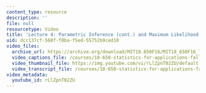 ```yaml
---
content_type: resource
description: ''
file: null
resourcetype: Video
title: 'Lecture 4: Parametric Inference (cont.) and Maximum Likelihood Estimation'
uid: dcc137cf-568f-f0ba-f5ed-55752b9ced10
video_files:
  archive_url: https://archive.org/download/MIT18.650F16/MIT18_650F16_lec04_300k.mp4
  video_captions_file: /courses/18-650-statistics-for-applications-fall-2016/1149a614e5575ac2bd8426c82ac82132_rLlZpnT02ZU.vtt
  video_thumbnail_file: https://img.youtube.com/vi/rLlZpnT02ZU/default.jpg
  video_transcript_file: /courses/18-650-statistics-for-applications-fall-2016/7b67bd187afbef6924e8a681a8e17078_rLlZpnT02ZU.pdf
video_metadata:
  youtube_id: rLlZpnT02ZU
---
```

